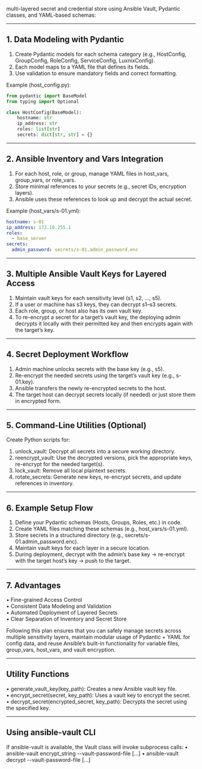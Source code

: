 multi-layered secret and credential store using Ansible Vault, Pydantic classes, and YAML-based schemas:

---

## 1. Data Modeling with Pydantic

1. Create Pydantic models for each schema category (e.g., HostConfig, GroupConfig, RoleConfig, ServiceConfig, LuxnixConfig).
2. Each model maps to a YAML file that defines its fields.
3. Use validation to ensure mandatory fields and correct formatting.

Example (host_config.py):

```python
from pydantic import BaseModel
from typing import Optional

class HostConfig(BaseModel):
    hostname: str
    ip_address: str
    roles: list[str]
    secrets: dict[str, str] = {}
```

---

## 2. Ansible Inventory and Vars Integration

1. For each host, role, or group, manage YAML files in host_vars, group_vars, or role_vars.
2. Store minimal references to your secrets (e.g., secret IDs, encryption layers).
3. Ansible uses these references to look up and decrypt the actual secret.

Example (host_vars/s-01.yml):

```yaml
hostname: s-01
ip_address: 172.16.255.1
roles:
  - base_server
secrets:
  admin_password: secrets/s-01.admin_password.enc
```

---

## 3. Multiple Ansible Vault Keys for Layered Access

1. Maintain vault keys for each sensitivity level (s1, s2, …, s5).
2. If a user or machine has s3 keys, they can decrypt s1–s3 secrets.
3. Each role, group, or host also has its own vault key.
4. To re-encrypt a secret for a target’s vault key, the deploying admin decrypts it locally with their permitted key and then encrypts again with the target’s key.

---

## 4. Secret Deployment Workflow

1. Admin machine unlocks secrets with the base key (e.g., s5).
2. Re-encrypt the needed secrets using the target’s vault key (e.g., s-01.key).
3. Ansible transfers the newly re-encrypted secrets to the host.
4. The target host can decrypt secrets locally (if needed) or just store them in encrypted form.

---

## 5. Command-Line Utilities (Optional)

Create Python scripts for:

1. unlock_vault: Decrypt all secrets into a secure working directory.
2. reencrypt_vault: Use the decrypted versions, pick the appropriate keys, re-encrypt for the needed target(s).
3. lock_vault: Remove all local plaintext secrets.
4. rotate_secrets: Generate new keys, re-encrypt secrets, and update references in inventory.

---

## 6. Example Setup Flow

1. Define your Pydantic schemas (Hosts, Groups, Roles, etc.) in code.
2. Create YAML files matching these schemas (e.g., host_vars/s-01.yml).
3. Store secrets in a structured directory (e.g., secrets/s-01.admin_password.enc).
4. Maintain vault keys for each layer in a secure location.
5. During deployment, decrypt with the admin’s base key → re-encrypt with the target host’s key → push to the target.

---

## 7. Advantages

• Fine-grained Access Control  
• Consistent Data Modeling and Validation  
• Automated Deployment of Layered Secrets  
• Clear Separation of Inventory and Secret Store

Following this plan ensures that you can safely manage secrets across multiple sensitivity layers, maintain modular usage of Pydantic + YAML for config data, and reuse Ansible’s built-in functionality for variable files, group_vars, host_vars, and vault encryption.

---

## Utility Functions

• generate_vault_key(key_path): Creates a new Ansible vault key file.  
• encrypt_secret(secret, key_path): Uses a vault key to encrypt the secret.  
• decrypt_secret(encrypted_secret, key_path): Decrypts the secret using the specified key.

---

## Using ansible-vault CLI

If ansible-vault is available, the Vault class will invoke subprocess calls:
• ansible-vault encrypt_string --vault-password-file [...]
• ansible-vault decrypt --vault-password-file [...]
